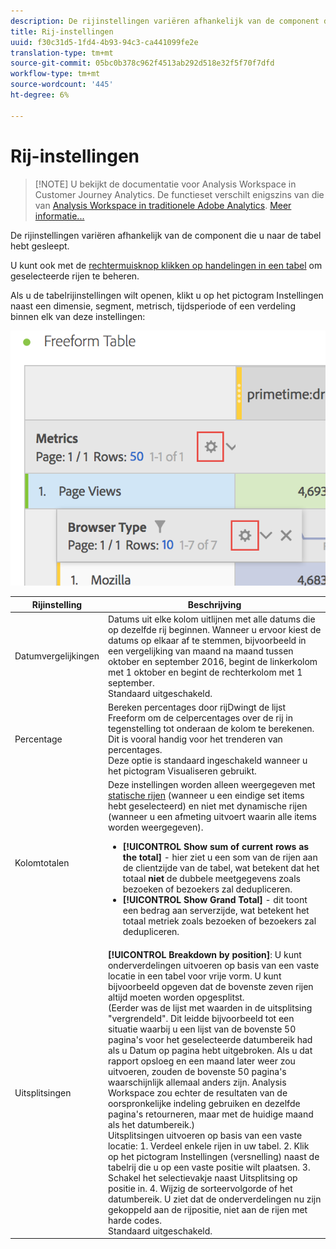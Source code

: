 ```yaml
---
description: De rijinstellingen variëren afhankelijk van de component die u naar de tabel hebt gesleept.
title: Rij-instellingen
uuid: f30c31d5-1fd4-4b93-94c3-ca441099fe2e
translation-type: tm+mt
source-git-commit: 05bc0b378c962f4513ab292d518e32f5f70f7dfd
workflow-type: tm+mt
source-wordcount: '445'
ht-degree: 6%

---
```



# Rij-instellingen

>[!NOTE] U bekijkt de documentatie voor Analysis Workspace in Customer Journey Analytics. De functieset verschilt enigszins van die van [Analysis Workspace in traditionele Adobe Analytics](https://docs.adobe.com/content/help/en/analytics/analyze/analysis-workspace/home.html). [Meer informatie...](/help/getting-started/cja-aa.md)

De rijinstellingen variëren afhankelijk van de component die u naar de tabel hebt gesleept.

U kunt ook met de [rechtermuisknop klikken op handelingen in een tabel](/help/analysis-workspace/visualizations/freeform-table.md) om geselecteerde rijen te beheren.

Als u de tabelrijinstellingen wilt openen, klikt u op het pictogram Instellingen naast een dimensie, segment, metrisch, tijdsperiode of een verdeling binnen elk van deze instellingen:

![](assets/row-settings.png)

| Rijinstelling | Beschrijving |
|--- |--- |
| Datumvergelijkingen | Datums uit elke kolom uitlijnen met alle datums die op dezelfde rij beginnen.   Wanneer u ervoor kiest de datums op elkaar af te stemmen, bijvoorbeeld in een vergelijking van maand na maand tussen oktober en september 2016, begint de linkerkolom met 1 oktober en begint de rechterkolom met 1 september.<br>Standaard uitgeschakeld. |
| Percentage | Bereken percentages door rijDwingt de lijst Freeform om de celpercentages over de rij in tegenstelling tot onderaan de kolom te berekenen. Dit is vooral handig voor het trenderen van percentages.<br>Deze optie is standaard ingeschakeld wanneer u het pictogram Visualiseren gebruikt. |
| Kolomtotalen | Deze instellingen worden alleen weergegeven met [statische rijen](/help/analysis-workspace/build-workspace-project/column-row-settings/manual-vs-dynamic-rows.md) (wanneer u een eindige set items hebt geselecteerd) en niet met dynamische rijen (wanneer u een afmeting uitvoert waarin alle items worden weergegeven).<ul><li>**[!UICONTROL Show sum of current rows as the total]** - hier ziet u een som van de rijen aan de clientzijde van de tabel, wat betekent dat het totaal **niet** de dubbele meetgegevens zoals bezoeken of bezoekers zal dedupliceren.</li><li>**[!UICONTROL Show Grand Total]** - dit toont een bedrag aan serverzijde, wat betekent het totaal metriek zoals bezoeken of bezoekers zal dedupliceren.</li></ul> |
| Uitsplitsingen | **[!UICONTROL Breakdown by position]**: U kunt onderverdelingen uitvoeren op basis van een vaste locatie in een tabel voor vrije vorm. U kunt bijvoorbeeld opgeven dat de bovenste zeven rijen altijd moeten worden opgesplitst.<br>(Eerder was de lijst met waarden in de uitsplitsing &quot;vergrendeld&quot;. Dit leidde bijvoorbeeld tot een situatie waarbij u een lijst van de bovenste 50 pagina&#39;s voor het geselecteerde datumbereik had als u Datum op pagina hebt uitgebroken. Als u dat rapport opsloeg en een maand later weer zou uitvoeren, zouden de bovenste 50 pagina&#39;s waarschijnlijk allemaal anders zijn. Analysis Workspace zou echter de resultaten van de oorspronkelijke indeling gebruiken en dezelfde pagina&#39;s retourneren, maar met de huidige maand als het datumbereik.)<br>Uitsplitsingen uitvoeren op basis van een vaste locatie: 1. Verdeel enkele rijen in uw tabel. 2. Klik op het pictogram Instellingen (versnelling) naast de tabelrij die u op een vaste positie wilt plaatsen. 3. Schakel het selectievakje naast Uitsplitsing op positie in. 4. Wijzig de sorteervolgorde of het datumbereik. U ziet dat de onderverdelingen nu zijn gekoppeld aan de rijpositie, niet aan de rijen met harde codes.<br>Standaard uitgeschakeld. |